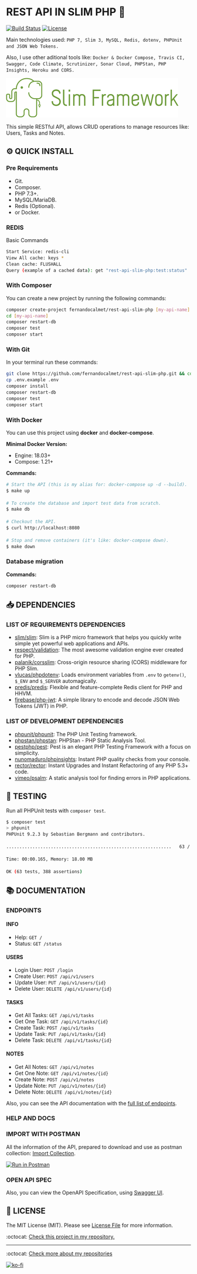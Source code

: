 # REST API IN SLIM PHP 🐘

[![Build Status](https://travis-ci.com/FernandoCalmet/rest-api-slim-php.svg?branch=master)](https://travis-ci.com/FernandoCalmet/rest-api-slim-php)
[![License](https://img.shields.io/github/license/fernandocalmet/rest-api-slim-php)](https://github.com/FernandoCalmet/rest-api-slim-php/blob/master/LICENSE.md)

Main technologies used: `PHP 7, Slim 3, MySQL, Redis, dotenv, PHPUnit and JSON Web Tokens.`

Also, I use other aditional tools like: `Docker & Docker Compose, Travis CI, Swagger, Code Climate, Scrutinizer, Sonar Cloud, PHPStan, PHP Insights, Heroku and CORS.`

![alt text](extras/img/slim-logo.png "Slim PHP micro framework")

This simple RESTful API, allows CRUD operations to manage resources like: Users, Tasks and Notes.

## :gear: QUICK INSTALL

### Pre Requirements

- Git.
- Composer.
- PHP 7.3+.
- MySQL/MariaDB.
- Redis (Optional).
- or Docker.

### REDIS

Basic Commands

```bash
Start Service: redis-cli
View All cache: keys *
Clean cache: FLUSHALL
Query (example of a cached data): get "rest-api-slim-php:test:status"
```

### With Composer

You can create a new project by running the following commands:

```bash
composer create-project fernandocalmet/rest-api-slim-php [my-api-name]
cd [my-api-name]
composer restart-db
composer test
composer start
```

### With Git

In your terminal run these commands:

```bash
git clone https://github.com/fernandocalmet/rest-api-slim-php.git && cd rest-api-slim-php
cp .env.example .env
composer install
composer restart-db
composer test
composer start
```

### With Docker

You can use this project using **docker** and **docker-compose**.

**Minimal Docker Version:**

- Engine: 18.03+
- Compose: 1.21+

**Commands:**

```bash
# Start the API (this is my alias for: docker-compose up -d --build).
$ make up

# To create the database and import test data from scratch.
$ make db

# Checkout the API.
$ curl http://localhost:8080

# Stop and remove containers (it's like: docker-compose down).
$ make down
```

### Database migration

**Commands:**

```bash
composer restart-db
```

## :inbox_tray: DEPENDENCIES

### LIST OF REQUIREMENTS DEPENDENCIES

- [slim/slim](https://github.com/slimphp/Slim): Slim is a PHP micro framework that helps you quickly write simple yet powerful web applications and APIs.
- [respect/validation](https://github.com/Respect/Validation): The most awesome validation engine ever created for PHP.
- [palanik/corsslim](https://github.com/palanik/CorsSlim): Cross-origin resource sharing (CORS) middleware for PHP Slim.
- [vlucas/phpdotenv](https://github.com/vlucas/phpdotenv): Loads environment variables from `.env` to `getenv()`, `$_ENV` and `$_SERVER` automagically.
- [predis/predis](https://github.com/nrk/predis/): Flexible and feature-complete Redis client for PHP and HHVM.
- [firebase/php-jwt](https://github.com/firebase/php-jwt): A simple library to encode and decode JSON Web Tokens (JWT) in PHP.

### LIST OF DEVELOPMENT DEPENDENCIES

- [phpunit/phpunit](https://github.com/sebastianbergmann/phpunit): The PHP Unit Testing framework.
- [phpstan/phpstan](https://github.com/phpstan/phpstan): PHPStan - PHP Static Analysis Tool.
- [pestphp/pest](https://github.com/pestphp/pest): Pest is an elegant PHP Testing Framework with a focus on simplicity.
- [nunomaduro/phpinsights](https://github.com/nunomaduro/phpinsights): Instant PHP quality checks from your console.
- [rector/rector](https://github.com/rectorphp/rector): Instant Upgrades and Instant Refactoring of any PHP 5.3+ code.
- [vimeo/psalm](https://github.com/vimeo/psalm): A static analysis tool for finding errors in PHP applications.

## :traffic_light: TESTING

Run all PHPUnit tests with `composer test`.

```bash
$ composer test
> phpunit
PHPUnit 9.2.3 by Sebastian Bergmann and contributors.

...............................................................   63 / 63 (100%)

Time: 00:00.165, Memory: 18.00 MB

OK (63 tests, 388 assertions)
```

## :books: DOCUMENTATION

### ENDPOINTS

#### INFO

- Help: `GET /`
- Status: `GET /status`

#### USERS

- Login User: `POST /login`
- Create User: `POST /api/v1/users`
- Update User: `PUT /api/v1/users/{id}`
- Delete User: `DELETE /api/v1/users/{id}`

#### TASKS

- Get All Tasks: `GET /api/v1/tasks`
- Get One Task: `GET /api/v1/tasks/{id}`
- Create Task: `POST /api/v1/tasks`
- Update Task: `PUT /api/v1/tasks/{id}`
- Delete Task: `DELETE /api/v1/tasks/{id}`

#### NOTES

- Get All Notes: `GET /api/v1/notes`
- Get One Note: `GET /api/v1/notes/{id}`
- Create Note: `POST /api/v1/notes`
- Update Note: `PUT /api/v1/notes/{id}`
- Delete Note: `DELETE /api/v1/notes/{id}`

Also, you can see the API documentation with the [full list of endpoints](extras/docs/endpoints.md).

### HELP AND DOCS

### IMPORT WITH POSTMAN

All the information of the API, prepared to download and use as postman collection: [Import Collection](https://www.getpostman.com/collections/b2198065165c871332cc).

[![Run in Postman](https://run.pstmn.io/button.svg)](https://www.getpostman.com/collections/b2198065165c871332cc)

### OPEN API SPEC

Also, you can view the OpenAPI Specification, using [Swagger UI](https://rest-api-slim-php-sql.herokuapp.com/docs/index.html).

## :page_facing_up: LICENSE

The MIT License (MIT). Please see [License File](LICENSE.md) for more information.

:octocat: [Check this project in my repository.](https://github.com/FernandoCalmet/rest-api-slim-php)
  
---

:octocat: [Check more about my repositories](https://github.com/FernandoCalmet)

[![ko-fi](https://www.ko-fi.com/img/githubbutton_sm.svg)](https://ko-fi.com/T6T41JKMI)

